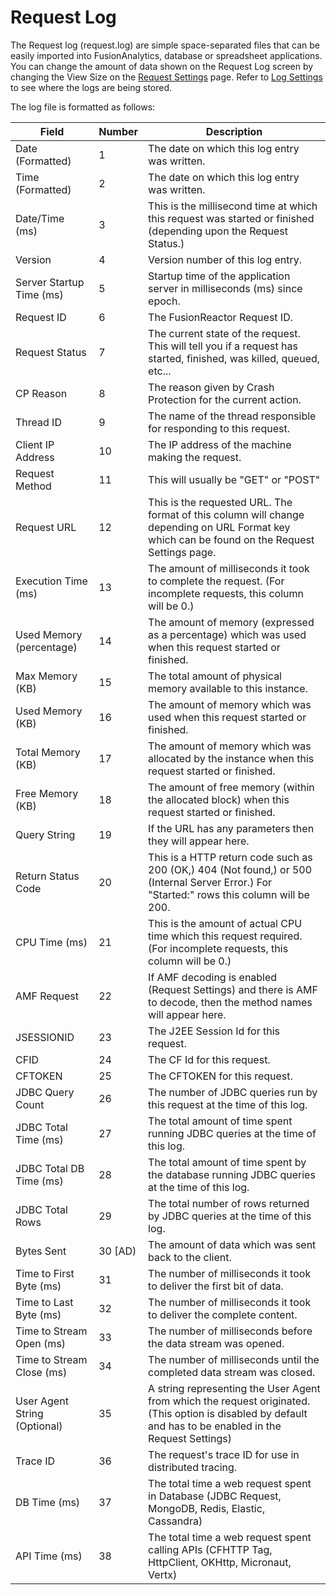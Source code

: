 # Request Log

The Request log (request.log) are simple space-separated files that can be easily
imported into FusionAnalytics, database or spreadsheet applications. You
can change the amount of data shown on the Request Log screen by
changing the View Size on the [Request
Settings](../../Requests/Settings.md) page. Refer to [Log
Settings](../Settings.md) to see where the logs are being
stored.

The log file is formatted as follows:

|Field|Number|Description|
|--- |-- |--- |
|Date (Formatted)|1|The date on which this log entry was written.|
|Time (Formatted)|2|The date on which this log entry was written.|
|Date/Time (ms)|3|This is the millisecond time at which this request was started or finished (depending upon the Request Status.)|
|Version|4|Version number of this log entry.|
|Server Startup Time (ms)|5|Startup time of the application server in milliseconds (ms) since epoch.|
|Request ID|6|The FusionReactor Request ID.|
|Request Status|7|The current state of the request. This will tell you if a request has started, finished, was killed, queued, etc...|
|CP Reason|8|The reason given by Crash Protection for the current action.|
|Thread ID|9|The name of the thread responsible for responding to this request.|
|Client IP Address|10|The IP address of the machine making the request.|
|Request Method|11|This will usually be "GET" or "POST"|
|Request URL|12|This is the requested URL. The format of this column will change depending on URL Format key which can be found on the Request Settings page.|
|Execution Time (ms)|13|The amount of milliseconds it took to complete the request. (For incomplete requests, this column will be 0.)|
|Used Memory (percentage)|14|The amount of memory (expressed as a percentage) which was used when this request started or finished.|
|Max Memory (KB)|15|The total amount of physical memory available to this instance.|
|Used Memory (KB)|16|The amount of memory which was used when this request started or finished.|
|Total Memory (KB)|17|The amount of memory which was allocated by the instance when this request started or finished.|
|Free Memory (KB)|18|The amount of free memory (within the allocated block) when this request started or finished.|
|Query String|19|If the URL has any parameters then they will appear here.|
|Return Status Code|20|This is a HTTP return code such as 200 (OK,) 404 (Not found,) or 500 (Internal Server Error.) For "Started:" rows this column will be 200.|
|CPU Time (ms)|21|This is the amount of actual CPU time which this request required. (For incomplete requests, this column will be 0.)|
|AMF Request|22|If AMF decoding is enabled (Request Settings) and there is AMF to decode, then the method names will appear here.|
|JSESSIONID|23|The J2EE Session Id for this request.|
|CFID|24|The CF Id for this request.|
|CFTOKEN|25|The CFTOKEN for this request.|
|JDBC Query Count|26|The number of JDBC queries run by this request at the time of this log.|
|JDBC Total Time (ms)|27|The total amount of time spent running JDBC queries at the time of this log.|
|JDBC Total DB Time (ms)|28|The total amount of time spent by the database running JDBC queries at the time of this log.|
|JDBC Total Rows|29|The total number of rows returned by JDBC queries at the time of this log.|
|Bytes Sent|30 [AD)|The amount of data which was sent back to the client.|
|Time to First Byte (ms)|31|The number of milliseconds it took to deliver the first bit of data.|
|Time to Last Byte (ms)|32|The number of milliseconds it took to deliver the complete content.|
|Time to Stream Open (ms)|33|The number of milliseconds before the data stream was opened.|
|Time to Stream Close (ms)|34|The number of milliseconds until the completed data stream was closed.|
|User Agent String (Optional)|35|A string representing the User Agent from which the request originated. (This option is disabled by default and has to be enabled in the Request Settings)|
|Trace ID|36|The request's trace ID for use in distributed tracing.|
|DB Time (ms)|37|The total time a web request spent in Database (JDBC Request, MongoDB, Redis, Elastic, Cassandra)|
|API Time (ms)|38|The total time a web request spent calling APIs (CFHTTP Tag, HttpClient, OKHttp, Micronaut, Vertx)|
